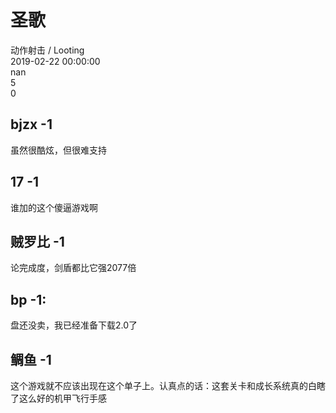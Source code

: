 



# 圣歌
  
动作射击 / Looting  
2019-02-22 00:00:00  
nan  
5  
0
## bjzx -1


虽然很酷炫，但很难支持
## 17 -1


谁加的这个傻逼游戏啊
## 贼罗比 -1


论完成度，剑盾都比它强2077倍
## bp -1:


盘还没卖，我已经准备下载2.0了
## 鲷鱼 -1


这个游戏就不应该出现在这个单子上。认真点的话：这套关卡和成长系统真的白瞎了这么好的机甲飞行手感